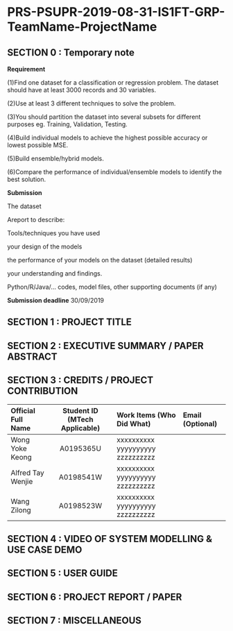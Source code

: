 # PRS-PSUPR-2019-08-31-IS1FT-GRP-TeamName-ProjectName

## SECTION 0 : Temporary note

**Requirement**

(1)Find one dataset for a classification or regression problem. The dataset should have at least 3000 records and 30 variables.

(2)Use at least 3 different techniques to solve the problem.

(3)You should partition the dataset into several subsets for different purposes eg. Training, Validation, Testing.

(4)Build individual models to achieve the highest possible accuracy or lowest possible MSE.

(5)Build ensemble/hybrid models.

(6)Compare the performance of individual/ensemble models to identify the best solution.


**Submission**

The dataset

Areport to describe:

Tools/techniques you have used

your design of the models

the performance of your models on the dataset (detailed results)

your understanding and findings.

Python/R/Java/… codes, model files, other supporting documents (if any)

**Submission deadline**
30/09/2019

## SECTION 1 : PROJECT TITLE
## SECTION 2 : EXECUTIVE SUMMARY / PAPER ABSTRACT
## SECTION 3 : CREDITS / PROJECT CONTRIBUTION

| Official Full Name  | Student ID (MTech Applicable)  | Work Items (Who Did What) | Email (Optional) |
| :------------ |:---------------:| :-----| :-----|
| Wong Yoke Keong | A0195365U | xxxxxxxxxx yyyyyyyyyy zzzzzzzzzz|  |
| Alfred Tay Wenjie | A0198541W | xxxxxxxxxx yyyyyyyyyy zzzzzzzzzz|  |
| Wang Zilong | A0198523W | xxxxxxxxxx yyyyyyyyyy zzzzzzzzzz|  |

## SECTION 4 : VIDEO OF SYSTEM MODELLING & USE CASE DEMO
## SECTION 5 : USER GUIDE
## SECTION 6 : PROJECT REPORT / PAPER
## SECTION 7 : MISCELLANEOUS

